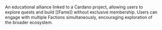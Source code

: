 An educational alliance linked to a Cardano project, allowing users to explore quests and build [[Fame]] without exclusive membership. Users can engage with multiple Factions simultaneously, encouraging exploration of the broader ecosystem.

